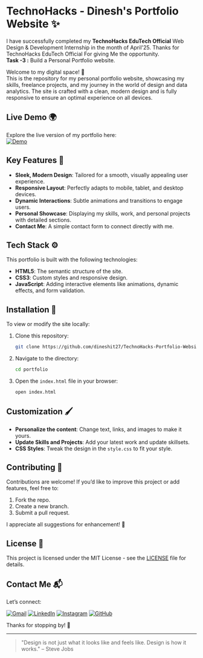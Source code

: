 # TechnoHacks - Dinesh's Portfolio Website ✨
I have successfully completed my **TechnoHacks EduTech Official** Web Design & Development Internship in the month of April'25. Thanks for TechnoHacks EduTech Official For giving Me the opportunity.
<br>
**Task -3 :** Build a Personal Portfolio website.

Welcome to my digital space! 🚀  
This is the repository for my personal portfolio website, showcasing my skills, freelance projects, and my journey in the world of design and data analytics. The site is crafted with a clean, modern design and is fully responsive to ensure an optimal experience on all devices.

## Live Demo 🌍

Explore the live version of my portfolio here:  
[![Demo](https://img.shields.io/badge/Demo-Available-blue)](https://mdinesh-portfolio.netlify.app/)

## Key Features 🔑

- **Sleek, Modern Design**: Tailored for a smooth, visually appealing user experience.
- **Responsive Layout**: Perfectly adapts to mobile, tablet, and desktop devices.
- **Dynamic Interactions**: Subtle animations and transitions to engage users.
- **Personal Showcase**: Displaying my skills, work, and personal projects with detailed sections.
- **Contact Me**: A simple contact form to connect directly with me.

## Tech Stack ⚙️

This portfolio is built with the following technologies:

- **HTML5**: The semantic structure of the site.
- **CSS3**: Custom styles and responsive design.
- **JavaScript**: Adding interactive elements like animations, dynamic effects, and form validation.

## Installation 🔧

To view or modify the site locally:

1. Clone this repository:

    ```bash
    git clone https://github.com/dineshit27/TechnoHacks-Portfolio-Website-MDinesh30.git
    ```

2. Navigate to the directory:

    ```bash
    cd portfolio
    ```

3. Open the `index.html` file in your browser:

    ```bash
    open index.html
    ```

## Customization 🖌️

- **Personalize the content**: Change text, links, and images to make it yours.
- **Update Skills and Projects**: Add your latest work and update skillsets.
- **CSS Styles**: Tweak the design in the `style.css` to fit your style.

## Contributing 🤝

Contributions are welcome! If you’d like to improve this project or add features, feel free to:

1. Fork the repo.
2. Create a new branch.
3. Submit a pull request.

I appreciate all suggestions for enhancement! 🙏

## License 📄

This project is licensed under the MIT License - see the [LICENSE](LICENSE) file for details.

## Contact Me 📬

Let’s connect:

[![Gmail](https://img.shields.io/badge/Contact%20me-Gmail-red)](mailto:m.dinesh.it27@gmail.com)
[![LinkedIn](https://img.shields.io/badge/LinkedIn-Dinesh.M-blue)](https://www.linkedin.com/in/m-dinesh-d30/)
[![Instagram](https://img.shields.io/badge/Instagram-DINESH-darkpink)](https://www.instagram.com/_dinx_pvt_430)
[![GitHub](https://img.shields.io/badge/GitHub-dineshit27-yellow)](https://github.com/dineshit27)

Thanks for stopping by! 👋

---

> "Design is not just what it looks like and feels like. Design is how it works." – Steve Jobs
